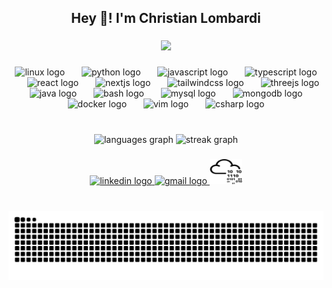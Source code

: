 <h2 align="center">Hey 👋! I'm Christian Lombardi</h2>

###

<div align="center">
  <img height="300" src="https://user-images.githubusercontent.com/74038190/213910845-af37a709-8995-40d6-be59-724526e3c3d7.gif"  />
</div>

###

<div align="center">
  <img src="https://skillicons.dev/icons?i=linux" height="45" alt="linux logo"  />
  <img width="19" />
  <img src="https://skillicons.dev/icons?i=py" height="45" alt="python logo"  />
  <img width="19" />
  <img src="https://skillicons.dev/icons?i=js" height="45" alt="javascript logo"  />
  <img width="19" />
  <img src="https://skillicons.dev/icons?i=ts" height="45" alt="typescript logo"  />
  <img width="19" />
  <img src="https://skillicons.dev/icons?i=react" height="45" alt="react logo"  />
  <img width="19" />
  <img src="https://skillicons.dev/icons?i=nextjs" height="45" alt="nextjs logo"  />
  <img width="19" />
  <img src="https://skillicons.dev/icons?i=tailwind" height="45" alt="tailwindcss logo"  />
  <img width="19" />
  <img src="https://skillicons.dev/icons?i=threejs" height="45" alt="threejs logo"  />
  <img width="19" />
  <img src="https://skillicons.dev/icons?i=java" height="45" alt="java logo"  />
  <img width="19" />
  <img src="https://skillicons.dev/icons?i=bash" height="45" alt="bash logo"  />
  <img width="19" />
  <img src="https://skillicons.dev/icons?i=mysql" height="45" alt="mysql logo"  />
  <img width="19" />
  <img src="https://skillicons.dev/icons?i=mongodb" height="45" alt="mongodb logo"  />
  <img width="19" />
  <img src="https://skillicons.dev/icons?i=docker" height="45" alt="docker logo"  />
  <img width="19" />
  <img src="https://skillicons.dev/icons?i=vim" height="45" alt="vim logo"  />
  <img width="19" />
  <img src="https://skillicons.dev/icons?i=cs" height="45" alt="csharp logo"  />
</div>

###

<br clear="both">

<div align="center">
  <img src="https://github-readme-stats.vercel.app/api/top-langs?username=Znorlux&locale=en&hide_title=false&layout=compact&card_width=320&langs_count=6&theme=dracula&hide_border=false" height="155" alt="languages graph"  />
  <img src="https://streak-stats.demolab.com?user=Znorlux&locale=en&mode=daily&theme=dracula&hide_border=false&border_radius=5" height="150" alt="streak graph"  />
</div>

###

<div align="center">
  <a href="https://www.linkedin.com/in/christian-lombardi-934111296/" target="_blank">
    <img src="https://raw.githubusercontent.com/maurodesouza/profile-readme-generator/master/src/assets/icons/social/linkedin/default.svg" width="52" height="40" alt="linkedin logo"  />
  </a>
  <a href="mailto:christianlombardi0463@gmail.com" target="_blank">
    <img src="https://raw.githubusercontent.com/maurodesouza/profile-readme-generator/master/src/assets/icons/social/gmail/default.svg" width="52" height="40" alt="gmail logo"  />
  </a>
  <a href="znorlux" target="_blank">
    <img src="https://raw.githubusercontent.com/maurodesouza/profile-readme-generator/master/src/assets/icons/social/tryhackme/default.svg" width="52" height="40" alt="tryhackme logo"  />
  </a>
</div>

###

<br clear="both">

<img src="https://raw.githubusercontent.com/Znorlux/Znorlux/output/snake.svg" alt="Snake animation" />

###
